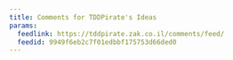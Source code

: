 ```yaml
---
title: Comments for TDDPirate's Ideas
params:
  feedlink: https://tddpirate.zak.co.il/comments/feed/
  feedid: 9949f6eb2c7f01edbbf175753d66ded0
---
```

